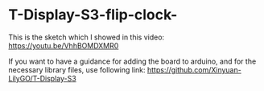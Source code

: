 # T-Display-S3-flip-clock-

This is the sketch which I showed in this video:
https://youtu.be/VhhBOMDXMR0

If you want to have a guidance for adding the board to arduino, and for the necessary library files, use following link:
https://github.com/Xinyuan-LilyGO/T-Display-S3
